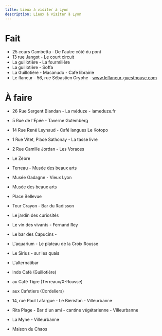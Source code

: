 ```yaml
---
title: Lieux à visiter à Lyon
description: Lieux à visiter à Lyon
---
```


# Fait
* 25 cours Gambetta - De l'autre côté du pont
* 13 rue Jangot - Le court circuit
* La guillotière - La fourmilière
* La guillotière - Soffa
* La Guillotière - Macanudo - Café librairie
* Le flaneur - 56, rue Sébastien Gryphe - www.leflaneur-guesthouse.com

# À faire
* 26 Rue Sergent Blandan - La méduze - lameduze.fr
* 5 Rue de l'Épée - Taverne Gutemberg
* 14 Rue René Leynaud - Café langues Le Kotopo 
* 1 Rue Vitet, Place Sathonay - La tasse livre
* 2 Rue Camille Jordan - Les Voraces
* Le Zèbre
* Terreau - Musée des beaux arts
* Musée Gadagne - Vieux Lyon
* Musée des beaux arts
* Place Bellevue
* Tour Crayon - Bar du Radisson
* Le jardin des curiosités
* Le vin des vivants - Fernand Rey
* Le bar des Capucins -
* L'aquarium - Le plateau de la Croix Rousse
* Le Sirius - sur les quais
* L'alternatibar
* Indo Café (Guillotière)
* au Café Tigre (Terreaux/X-Rousse)
* aux Cafetiers (Cordeliers)

* 14, rue Paul Lafargue - Le Bieristan - Villeurbanne
* Rita Plage - Bar d'un ami - cantine végétarienne - Villeurbanne
* La Myne - Villeurbanne


* Maison du Chaos
